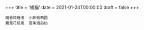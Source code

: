 +++
title = '橘猫'
date = 2021-01-24T00:00:00
draft = false
+++



```text
暗香惊睡浅  小卧贱萌圆
蠢重花前鬼  苗条酒后仙
```
